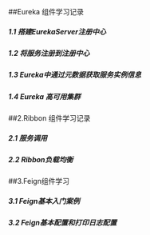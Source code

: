 ##Eureka 组件学习记录
##### 1.1 搭建EurekaServer注册中心
#####  1.2 将服务注册到注册中心
##### 1.3 Eureka中通过元数据获取服务实例信息
#####  1.4 Eureka 高可用集群
##2.Ribbon 组件学习记录
##### 2.1 服务调用
##### 2.2 Ribbon负载均衡
##3.Feign组件学习
##### 3.1 Feign基本入门案例
##### 3.2 Feign基本配置和打印日志配置
